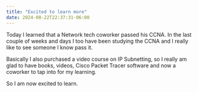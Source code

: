 ```yaml
---
title: "Excited to learn more"
date: 2024-08-22T22:37:31-06:00
---
```


Today I learned that a Network tech coworker passed his CCNA. In the last couple of weeks and days I too have been studying the CCNA and I really like to see someone I know pass it. 

Basically I also purchased a video course on IP Subnetting, so I really am glad to have books, videos, Cisco Packet Tracer software and now a coworker to tap into for my learning. 

So I am now excited to learn. 
